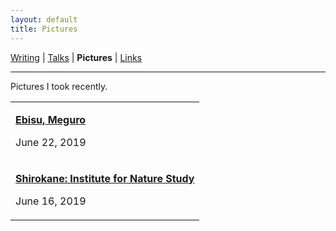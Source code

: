 ```yaml
---
layout: default
title: Pictures
---
```

<a href="https://amitlan.github.io/writing">Writing</a> | <a href="https://amitlan.github.io/talks">Talks</a> | <b>Pictures</b> | <a href="https://amitlan.github.io/bookmarks">Links</a>
<hr>
Pictures I took recently.

<table>
  <tr>
    <td><p><a href="ebisu-meguro"><b>Ebisu, Meguro</b></a></p><p>June 22, 2019</p></td>
  </tr>
  <tr>
    <td><p><a href="shirokane"><b>Shirokane: Institute for Nature Study</b></a></p><p>June 16, 2019</p></td>
  </tr>
</table>
